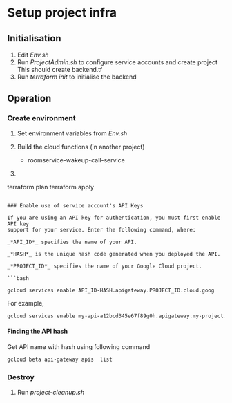 # Setup project infra

## Initialisation

1. Edit _Env.sh_
1. Run _ProjectAdmin.sh_ to configure service accounts and create project
   This should create backend.tf
1. Run _terraform init_ to initialise the backend

## Operation
### Create environment

1. Set environment variables from _Env.sh_
1. Build the cloud functions (in another project)
   * roomservice-wakeup-call-service

1. ```bash
terraform plan
terraform apply
```

### Enable use of service account's API Keys

If you are using an API key for authentication, you must first enable API key
support for your service. Enter the following command, where:

_*API_ID*_ specifies the name of your API.

_*HASH*_ is the unique hash code generated when you deployed the API.

_*PROJECT_ID*_ specifies the name of your Google Cloud project.

```bash

gcloud services enable API_ID-HASH.apigateway.PROJECT_ID.cloud.goog
```

For example,

```bash
gcloud services enable my-api-a12bcd345e67f89g0h.apigateway.my-project.cloud.goog

```

#### Finding the API hash
Get API name with hash using following command

```bash
gcloud beta api-gateway apis  list
```

### Destroy

1. Run _project-cleanup.sh_
